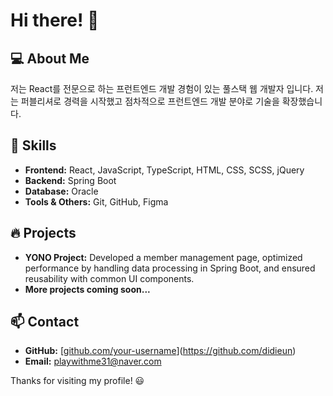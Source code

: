 # Hi there! 👋

## 💻 About Me
저는 React를 전문으로 하는 프런트엔드 개발 경험이 있는 풀스택 웹 개발자 입니다. 
저는 퍼블리셔로 경력을 시작했고 점차적으로 프런트엔드 개발 분야로 기술을 확장했습니다. 

## 🚀 Skills
- **Frontend:** React, JavaScript, TypeScript, HTML, CSS, SCSS, jQuery
- **Backend:** Spring Boot
- **Database:** Oracle
- **Tools & Others:** Git, GitHub, Figma

## 🔥 Projects
- **YONO Project:** Developed a member management page, optimized performance by handling data processing in Spring Boot, and ensured reusability with common UI components.
- **More projects coming soon...**

## 📫 Contact
- **GitHub:** [[github.com/your-username](https://github.com/your-username)](https://github.com/didieun)
- **Email:** playwithme31@naver.com

Thanks for visiting my profile! 😃
